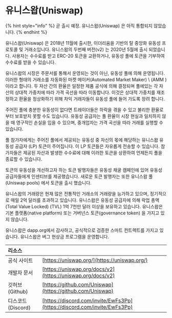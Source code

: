 # 유니스왑(Uniswap)

{% hint style="info" %}
곧 출시 예정. 유니스왑(Uniswap) 은 아직 통합되지 않았습니다.
{% endhint %}

유니스왑(Uniswap) 은 2018년 11월에 출시한, 이더리움을 기반의 탈 중앙화 유동성 프로토콜 및 거래소입니다. 유니스왑의 두번째 버전(v2) 는 2020년 5월에 출시 되었습니다. 사용자는 수수료를 받고 ERC-20 토큰을 교환하거나, 유동성 풀에 토큰을 기부하여 수수료를 받을 수 있습니다.

유니스왑의 시장은 주문서를 통해서 운영되는 것이 아닌, 유동성 풀에 의해 운영됩니다. 이러한 형태의 거래소를 자동화된 마켓 메이커(Automated Market Maker) \ (AMM \) 이라고 합니다. 두 자산 간의 환율은 일정한 제품 공식에 의해 결정되며 풀에있는 각 자산의 상대적 가중치에 따라 가격 곡선을 따라 이동합니다. 이것은 상대적 가중치를 재조정하고 환율을 정상화하기 위해 차익 거래자들이 유동성 풀에 들어 가도록 장려 합니다.

주어진 풀에 충분한 유동성이 없다면 트레이더들은 하락을 겪을 수 있고 불리한 환율로부터 보호받지 못할 수도 있습니다. 유동성 공급자는 풀 환율이 시장 현실과 일치하지 않을 때 영구적인 손실을 입을 수 있으며, 중개업자는 가격 곡선을 따라 거래를 실행할 수 있습니다.

풀 참가자에게는 주어진 풀에서 제공되는 유동성 중 자신의 몫에 해당하는 유니스왑 유동성 공급자 \(LP\) 토큰이 주어집니다. 이 LP 토큰들은 자유롭게 전송할 수 있습니다. 참가자들은 제공된 자산과 발생한 수수료에 대해 이러한 토큰을 상환하여 언제든지 풀을 종료할 수 있습니다.

토큰의 유동성을 개선하고자 하는 토큰 발행자들은 유동성 채굴 캠페인에 있어 유동성 공급자들에게 인센티브를 제공했습니다. 새로운 토큰 발행자는 또한 유니스왑 풀(Uniswap pools) 에서 토큰을 출시 했습니다.

유니스왑의 거래량은 현재 많은 전통적인 거래소의 거래량을 능가하고 있으며, 정기적으로 매일 2억 달러를 초과하고 있습니다. 유니스왑은 유동성 공급자에 의해 락업 총액(Total Value Locked) \(TVL\) 1억 7천만 달러 이상을 보유하고 있습니다. 유니스왑은 기본 플랫폼(native platform) 또는 거버넌스 토큰(governance token) 을 가지고 있지 않습니다.

유니스왑은 dapp.org에서 감사하고, 공식적으로 검증한 스마트 컨트렉트를 가지고 있습니다. 유니스왑은 버그 현상금 프로그램을 운영합니다.

| 리소스           |                                                                          |
|:------------- |:------------------------------------------------------------------------ |
| 공식 사이트        | [https://uniswap.org/](https://uniswap.org/)                             |
| 개발자 문서        | [https://uniswap.org/docs/v2](https://uniswap.org/docs/v2)               |
| 깃허브(Github)   | [https://github.com/Uniswap](https://github.com/Uniswap)                 |
| 디스코드(Discord) | [https://discord.com/invite/EwFs3Pp](https://discord.com/invite/EwFs3Pp) |

